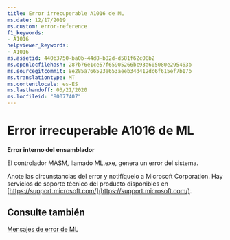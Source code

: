 ```yaml
---
title: Error irrecuperable A1016 de ML
ms.date: 12/17/2019
ms.custom: error-reference
f1_keywords:
- A1016
helpviewer_keywords:
- A1016
ms.assetid: 440b3750-ba0b-44d8-b82d-d581f62c08b2
ms.openlocfilehash: 287b76e1ce57f65905266bc93a605080e295463b
ms.sourcegitcommit: 8e285a766523e653aeeb34d412dc6f615ef7b17b
ms.translationtype: MT
ms.contentlocale: es-ES
ms.lasthandoff: 03/21/2020
ms.locfileid: "80077407"
---
```

# <a name="ml-fatal-error-a1016"></a>Error irrecuperable A1016 de ML

**Error interno del ensamblador**

El controlador MASM, llamado ML.exe, genera un error del sistema.

Anote las circunstancias del error y notifíquelo a Microsoft Corporation. Hay servicios de soporte técnico del producto disponibles en [https://support.microsoft.com/](https://support.microsoft.com/).

## <a name="see-also"></a>Consulte también

[Mensajes de error de ML](ml-error-messages.md)
